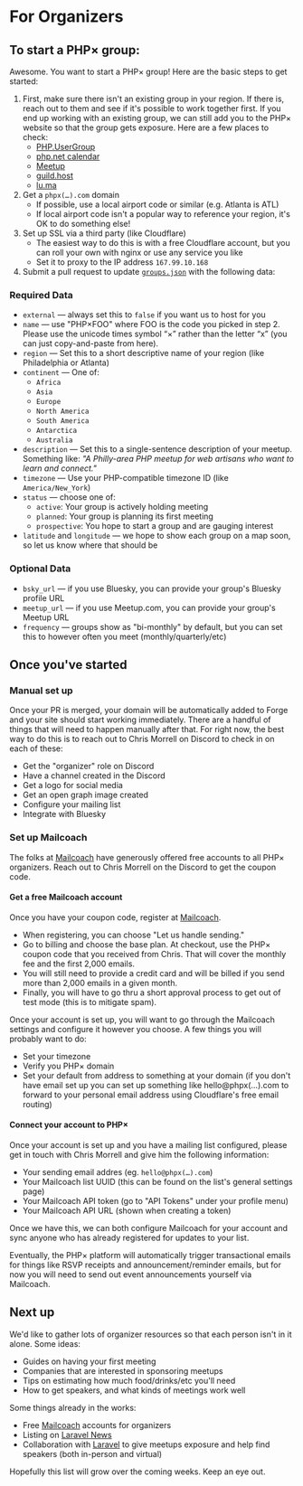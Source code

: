 # For Organizers

## To start a PHP× group:

Awesome. You want to start a PHP× group! Here are the basic steps to get started:

1. First, make sure there isn't an existing group in your region. If there is, reach out to them
   and see if it's possible to work together first. If you end up working with an existing group,
   we can still add you to the PHP× website so that the group gets exposure. Here are a few places to check:
    - [PHP.UserGroup](https://php.ug/)
    - [php.net calendar](https://www.php.net/cal.php)
    - [Meetup](https://www.meetup.com/)
    - [guild.host](https://guild.host/guilds)
    - [lu.ma](https://lu.ma/discover)
2. Get a `phpx(…).com` domain
    - If possible, use a local airport code or similar (e.g. Atlanta is ATL)
    - If local airport code isn't a popular way to reference your region, it's OK to do something else!
3. Set up SSL via a third party (like Cloudflare)
    - The easiest way to do this is with a free Cloudflare account, but you can roll your own with nginx or use any service you like
    - Set it to proxy to the IP address `167.99.10.168`
4. Submit a pull request to update [`groups.json`](https://github.com/phpx-foundation/website/blob/main/groups.json)
   with the following data:

### Required Data

- `external` — always set this to `false` if you want us to host for you
- `name` — use "PHP×FOO" where FOO is the code you picked in step 2. Please use the unicode times symbol “×” rather than the letter “x” (you can just copy-and-paste from here).
- `region` — Set this to a short descriptive name of your region (like Philadelphia or Atlanta)
- `continent` — One of:
    - `Africa`
    - `Asia`
    - `Europe`
    - `North America`
    - `South America`
    - `Antarctica`
    - `Australia`
- `description` — Set this to a single-sentence description of your meetup. Something like: _"A Philly-area PHP meetup for web artisans who want to learn and connect."_
- `timezone` — Use your PHP-compatible timezone ID (like `America/New_York`)
- `status` — choose one of:
    - `active`: Your group is actively holding meeting
    - `planned`: Your group is planning its first meeting
    - `prospective`: You hope to start a group and are gauging interest
- `latitude` and `longitude` — we hope to show each group on a map soon, so let us know where that should be

### Optional Data

- `bsky_url` — if you use Bluesky, you can provide your group's Bluesky profile URL
- `meetup_url` — if you use Meetup.com, you can provide your group's Meetup URL
- `frequency` — groups show as "bi-monthly" by default, but you can set this to however often you meet (monthly/quarterly/etc)

## Once you've started

### Manual set up

Once your PR is merged, your domain will be automatically added to Forge and your
site should start working immediately. There are a handful of things that will
need to happen manually after that. For right now, the best way to do this is to
reach out to Chris Morrell on Discord to check in on each of these:

- Get the "organizer" role on Discord
- Have a channel created in the Discord
- Get a logo for social media
- Get an open graph image created
- Configure your mailing list
- Integrate with Bluesky

### Set up Mailcoach

The folks at [Mailcoach](https://www.mailcoach.app/) have generously offered free accounts to all
PHP× organizers. Reach out to Chris Morrell on the Discord to get the coupon code.

#### Get a free Mailcoach account

Once you have your coupon code, register at [Mailcoach](https://www.mailcoach.app/).

- When registering, you can choose "Let us handle sending."
- Go to billing and choose the base plan. At checkout, use the PHP× coupon code that you received
  from Chris. That will cover the monthly fee and the first 2,000 emails.
- You will still need to provide a credit card and will be billed if you send more than 2,000
  emails in a given month.
- Finally, you will have to go thru a short approval process to get out of test mode (this is
  to mitigate spam).

Once your account is set up, you will want to go through the Mailcoach settings and configure it
however you choose. A few things you will probably want to do:

- Set your timezone
- Verify you PHP× domain
- Set your default from address to something at your domain (if you don't have email set up
  you can set up something like hello@phpx(…).com to forward to your personal email address
  using Cloudflare's free email routing)

#### Connect your account to PHP×

Once your account is set up and you have a mailing list configured, please get in touch
with Chris Morrell and give him the following information:

- Your sending email addres (eg. `hello@phpx(…).com`)
- Your Mailcoach list UUID (this can be found on the list's general settings page)
- Your Mailcoach API token (go to "API Tokens" under your profile menu)
- Your Mailcoach API URL (shown when creating a token)

Once we have this, we can both configure Mailcoach for your account and sync anyone
who has already registered for updates to your list.

Eventually, the PHP× platform will automatically trigger transactional emails for things
like RSVP receipts and announcement/reminder emails, but for now you will need to send
out event announcements yourself via Mailcoach.

## Next up

We'd like to gather lots of organizer resources so that each person isn't in it alone. Some ideas:

- Guides on having your first meeting
- Companies that are interested in sponsoring meetups
- Tips on estimating how much food/drinks/etc you'll need
- How to get speakers, and what kinds of meetings work well

Some things already in the works:

- Free [Mailcoach](https://www.mailcoach.app/) accounts for organizers
- Listing on [Laravel News](https://laravel-news.com/events)
- Collaboration with [Laravel](https://laravel.com/) to give meetups exposure and help find speakers (both in-person and virtual)

Hopefully this list will grow over the coming weeks. Keep an eye out.

<!--
## Set up Bluesky

- Create bluesky account
- Verify domain as handle
- Create an app password for PHP×
- Provide DID and app password to us
-->
